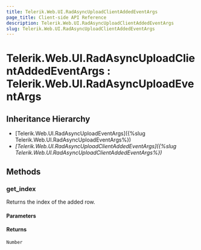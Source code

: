 ```yaml
---
title: Telerik.Web.UI.RadAsyncUploadClientAddedEventArgs
page_title: Client-side API Reference
description: Telerik.Web.UI.RadAsyncUploadClientAddedEventArgs
slug: Telerik.Web.UI.RadAsyncUploadClientAddedEventArgs
---
```


# Telerik.Web.UI.RadAsyncUploadClientAddedEventArgs : Telerik.Web.UI.RadAsyncUploadEventArgs

## Inheritance Hierarchy

* [Telerik.Web.UI.RadAsyncUploadEventArgs]({%slug Telerik.Web.UI.RadAsyncUploadEventArgs%})
* *[Telerik.Web.UI.RadAsyncUploadClientAddedEventArgs]({%slug Telerik.Web.UI.RadAsyncUploadClientAddedEventArgs%})*

## Methods

### get_index

Returns the index of the added row.

#### Parameters

#### Returns

`Number`